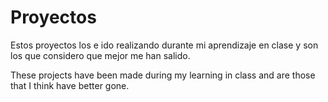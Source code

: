# Proyectos

Estos proyectos los e ido realizando durante mi aprendizaje en clase y son los que considero que mejor me han salido.

These projects have been made during my learning in class and are those that I think have better gone.
